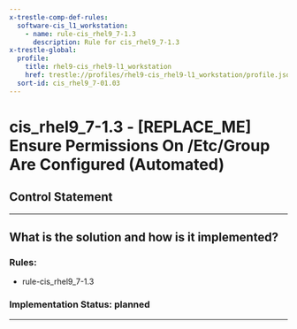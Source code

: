 ```yaml
---
x-trestle-comp-def-rules:
  software-cis_l1_workstation:
    - name: rule-cis_rhel9_7-1.3
      description: Rule for cis_rhel9_7-1.3
x-trestle-global:
  profile:
    title: rhel9-cis_rhel9-l1_workstation
    href: trestle://profiles/rhel9-cis_rhel9-l1_workstation/profile.json
  sort-id: cis_rhel9_7-01.03
---
```


# cis_rhel9_7-1.3 - \[REPLACE_ME\] Ensure Permissions On /Etc/Group Are Configured (Automated)

## Control Statement

______________________________________________________________________

## What is the solution and how is it implemented?

<!-- For implementation status enter one of: implemented, partial, planned, alternative, not-applicable -->

<!-- Note that the list of rules under ### Rules: is read-only and changes will not be captured after assembly to JSON -->

<!-- Add control implementation description here for control: cis_rhel9_7-1.3 -->

### Rules:

  - rule-cis_rhel9_7-1.3

### Implementation Status: planned

______________________________________________________________________
